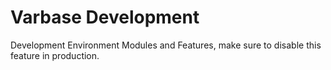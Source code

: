 # Varbase Development

Development Environment Modules and Features, make sure to disable this feature in production.

